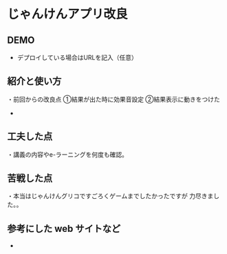 # じゃんけんアプリ改良

## DEMO

  - デプロイしている場合はURLを記入（任意）

## 紹介と使い方

  ・前回からの改良点
  ①結果が出た時に効果音設定
  ②結果表示に動きをつけた

  - 

## 工夫した点

   ・講義の内容やe-ラーニングを何度も確認。
  

## 苦戦した点

  ・本当はじゃんけんグリコですごろくゲームまでしたかったですが
  力尽きました。。

## 参考にした web サイトなど

  - 